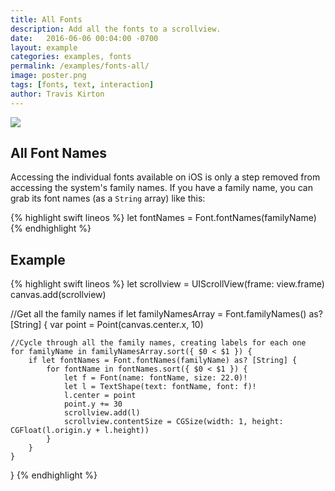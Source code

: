 ```yaml
---
title: All Fonts
description: Add all the fonts to a scrollview.
date:   2016-06-06 00:04:00 -0700
layout: example
categories: examples, fonts
permalink: /examples/fonts-all/
image: poster.png
tags: [fonts, text, interaction]
author: Travis Kirton
---
```

![](all.png)

## All Font Names
Accessing the individual fonts available on iOS is only a step removed from accessing the system's family names. If you have a family name, you can grab its font names (as a `String` array) like this:

{% highlight swift lineos %}
let fontNames = Font.fontNames(familyName)
{% endhighlight %}

## Example
{% highlight swift lineos %}
let scrollview = UIScrollView(frame: view.frame)
canvas.add(scrollview)

//Get all the family names
if let familyNamesArray = Font.familyNames() as? [String] {
    var point = Point(canvas.center.x, 10)

    //Cycle through all the family names, creating labels for each one
    for familyName in familyNamesArray.sort({ $0 < $1 }) {
        if let fontNames = Font.fontNames(familyName) as? [String] {
            for fontName in fontNames.sort({ $0 < $1 }) {
                let f = Font(name: fontName, size: 22.0)!
                let l = TextShape(text: fontName, font: f)!
                l.center = point
                point.y += 30
                scrollview.add(l)
                scrollview.contentSize = CGSize(width: 1, height: CGFloat(l.origin.y + l.height))
            }
        }
    }
}
{% endhighlight %}
